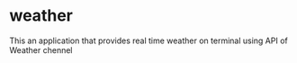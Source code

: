 # weather

This an application that provides real time weather on terminal using API of Weather chennel 
